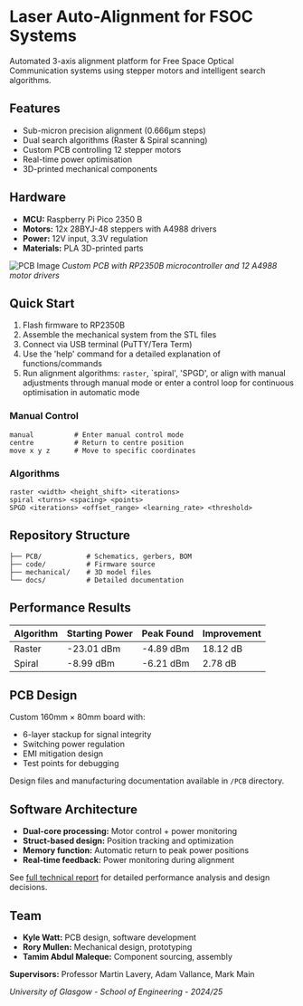 # Laser Auto-Alignment for FSOC Systems

Automated 3-axis alignment platform for Free Space Optical Communication systems using stepper motors and intelligent search algorithms.

## Features

- Sub-micron precision alignment (0.666μm steps)
- Dual search algorithms (Raster & Spiral scanning)
- Custom PCB controlling 12 stepper motors
- Real-time power optimisation
- 3D-printed mechanical components

## Hardware

- **MCU:** Raspberry Pi Pico 2350 B
- **Motors:** 12x 28BYJ-48 steppers with A4988 drivers
- **Power:** 12V input, 3.3V regulation
- **Materials:** PLA 3D-printed parts

![PCB Image](images/pcb_photo.jpg)
*Custom PCB with RP2350B microcontroller and 12 A4988 motor drivers*

## Quick Start

1. Flash firmware to RP2350B
2. Assemble the mechanical system from the STL files
3. Connect via USB terminal (PuTTY/Tera Term)
4. Use the 'help' command for a detailed explanation of functions/commands
5. Run alignment algorithms: `raster`, `spiral', 'SPGD', or align with manual adjustments through manual mode or enter a control loop for continuous optimisation in automatic mode


### Manual Control
```
manual          # Enter manual control mode
centre          # Return to centre position
move x y z      # Move to specific coordinates
```

### Algorithms
```
raster <width> <height_shift> <iterations>
spiral <turns> <spacing> <points>
SPGD <iterations> <offset_range> <learning_rate> <threshold>
```

## Repository Structure

```
├── PCB/           # Schematics, gerbers, BOM
├── code/          # Firmware source
├── mechanical/    # 3D model files
└── docs/          # Detailed documentation
```

## Performance Results

| Algorithm | Starting Power | Peak Found | Improvement |
|-----------|---------------|------------|-------------|
| Raster    | -23.01 dBm    | -4.89 dBm  | 18.12 dB    |
| Spiral    | -8.99 dBm     | -6.21 dBm  | 2.78 dB     |

## PCB Design

Custom 160mm × 80mm board with:
- 6-layer stackup for signal integrity
- Switching power regulation
- EMI mitigation design
- Test points for debugging

Design files and manufacturing documentation available in `/PCB` directory.

## Software Architecture

- **Dual-core processing:** Motor control + power monitoring
- **Struct-based design:** Position tracking and optimization
- **Memory function:** Automatic return to peak power positions
- **Real-time feedback:** Power monitoring during alignment

See [full technical report](docs/full_report.pdf) for detailed performance analysis and design decisions.

## Team

- **Kyle Watt:** PCB design, software development
- **Rory Mullen:** Mechanical design, prototyping  
- **Tamim Abdul Maleque:** Component sourcing, assembly

**Supervisors:** Professor Martin Lavery, Adam Vallance, Mark Main

*University of Glasgow - School of Engineering - 2024/25*
